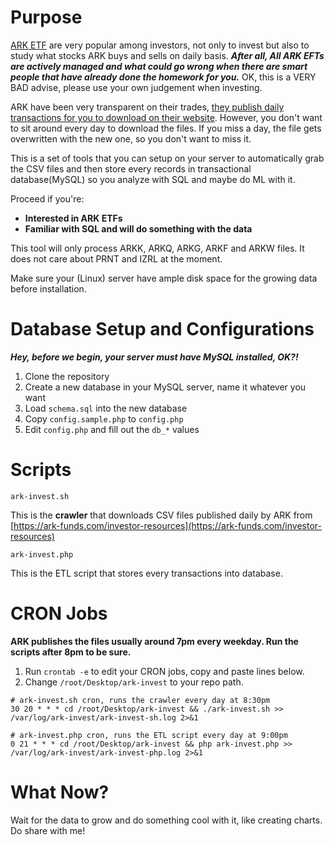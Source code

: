 # Purpose
[ARK ETF](https://ark-funds.com/) are very popular among investors, not only to invest but also to study what stocks ARK buys and sells on daily basis. ***After all, All ARK EFTs are actively managed and what could go wrong when there are smart people that have already done the homework for you.*** OK, this is a VERY BAD advise, please use your own judgement when investing.

ARK have been very transparent on their trades, [they publish daily transactions for you to download on their website](https://ark-funds.com/investor-resources). However, you don't want to sit around every day to download the files. If you miss a day, the file gets overwritten with the new one, so you don't want to miss it.

This is a set of tools that you can setup on your server to automatically grab the CSV files and then store every records in transactional database(MySQL) so you analyze with SQL and maybe do ML with it.

Proceed if you're:
 - **Interested in ARK ETFs**
 - **Familiar with SQL and will do something with the data**

This tool will only process ARKK, ARKQ, ARKG, ARKF and ARKW files. It does not care about PRNT and IZRL at the moment.

Make sure your (Linux) server have ample disk space for the growing data before installation.

# Database Setup and Configurations

***Hey, before we begin, your server must have MySQL installed, OK?!***

 1. Clone the repository
 2. Create a new database in your MySQL server, name it whatever you want
 3. Load `schema.sql` into the new database
 4. Copy `config.sample.php` to `config.php`
 5. Edit `config.php` and fill out the `db_*` values

# Scripts

`ark-invest.sh`

This is the **crawler** that downloads CSV files published daily by ARK from [https://ark-funds.com/investor-resources](https://ark-funds.com/investor-resources)

`ark-invest.php`

This is the ETL script that stores every transactions into database.  

# CRON Jobs

**ARK publishes the files usually around 7pm every weekday. Run the scripts after 8pm to be sure.**

1. Run `crontab -e` to edit your CRON jobs, copy and paste lines below.
2. Change `/root/Desktop/ark-invest` to your repo path.
```
# ark-invest.sh cron, runs the crawler every day at 8:30pm
30 20 * * * cd /root/Desktop/ark-invest && ./ark-invest.sh >> /var/log/ark-invest/ark-invest-sh.log 2>&1

# ark-invest.php cron, runs the ETL script every day at 9:00pm
0 21 * * * cd /root/Desktop/ark-invest && php ark-invest.php >> /var/log/ark-invest/ark-invest-php.log 2>&1
```

# What Now?
Wait for the data to grow and do something cool with it, like creating charts. Do share with me!

